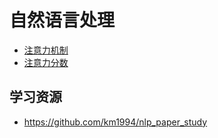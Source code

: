 # 自然语言处理

- [注意力机制](attention.md)
- [注意力分数](attention_score.md)

## 学习资源

- https://github.com/km1994/nlp_paper_study